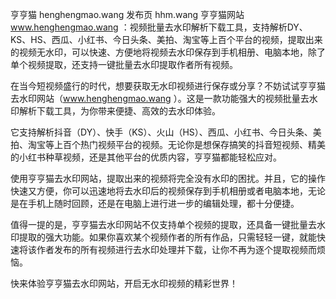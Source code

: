 亨亨猫 henghengmao.wang 发布页 hhm.wang
亨亨猫网站 www.henghengmao.wang ：视频批量去水印解析下载工具，支持解析DY、KS、HS、西瓜、小红书、今日头条、美拍、淘宝等上百个平台的视频，提取出来的视频无水印，可以快速、方便地将视频去水印保存到手机相册、电脑本地，除了单个视频提取，还支持一键批量去水印提取作者所有视频。

在当今短视频盛行的时代，想要获取无水印视频进行保存或分享？不妨试试亨亨猫去水印网站（www.henghengmao.wang ）。这是一款功能强大的视频批量去水印解析下载工具，为你带来便捷、高效的去水印体验。

它支持解析抖音（DY）、快手（KS）、火山（HS）、西瓜、小红书、今日头条、美拍、淘宝等上百个热门视频平台的视频。无论你是想保存搞笑的抖音短视频、精美的小红书种草视频，还是其他平台的优质内容，亨亨猫都能轻松应对。

使用亨亨猫去水印网站，提取出来的视频将完全没有水印的困扰。并且，它的操作快速又方便，你可以迅速地将去水印后的视频保存到手机相册或者电脑本地，无论是在手机上随时回顾，还是在电脑上进行进一步的编辑处理，都十分便捷。

值得一提的是，亨亨猫去水印网站不仅支持单个视频的提取，还具备一键批量去水印提取的强大功能。如果你喜欢某个视频作者的所有作品，只需轻轻一键，就能快速将该作者发布的所有视频进行去水印处理并下载，让你不再为逐个提取视频而烦恼。

快来体验亨亨猫去水印网站，开启无水印视频的精彩世界！
